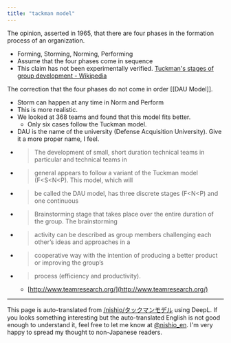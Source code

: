 ```yaml
---
title: "tackman model"
---
```


The opinion, asserted in 1965, that there are four phases in the formation process of an organization.
- Forming, Storming, Norming, Performing
- Assume that the four phases come in sequence
- This claim has not been experimentally verified.
[Tuckman's stages of group development - Wikipedia](https://en.wikipedia.org/wiki/Tuckman%27s_stages_of_group_development)

The correction that the four phases do not come in order [[DAU Model]].
- Storm can happen at any time in Norm and Perform
- This is more realistic.
- We looked at 368 teams and found that this model fits better.
    - Only six cases follow the Tuckman model.
- DAU is the name of the university (Defense Acquisition University). Give it a more proper name, I feel.
- > The development of small, short duration technical teams in particular and technical teams in
- >  general appears to follow a variant of the Tuckman model (F<S<N<P). This model, which will
- >  be called the DAU model, has three discrete stages (F<N<P) and one continuous
- >  Brainstorming stage that takes place over the entire duration of the group. The brainstorming
- >  activity can be described as group members challenging each other’s ideas and approaches in a
- >  cooperative way with the intention of producing a better product or improving the group’s
- >  process (efficiency and productivity).
    - [http://www.teamresearch.org/](http://www.teamresearch.org/)

---
This page is auto-translated from [/nishio/タックマンモデル](https://scrapbox.io/nishio/タックマンモデル) using DeepL. If you looks something interesting but the auto-translated English is not good enough to understand it, feel free to let me know at [@nishio_en](https://twitter.com/nishio_en). I'm very happy to spread my thought to non-Japanese readers.